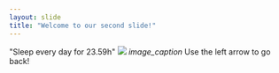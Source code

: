 ```yaml
---
layout: slide
title: "Welcome to our second slide!"
---
```

"Sleep every day for 23.59h" 
![](D:\Photos\70880.jpg)
*image_caption*
Use the left arrow to go back!
